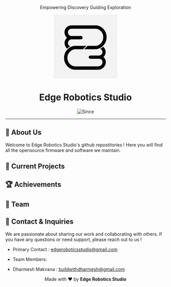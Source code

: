 <p align="center">
  Empowering Discovery Guiding Exploration
</p>

<p align="center">
   <img src="logo.png" alt="Organization Logo" width="200"/>
</p>

<h1 align="center">
    Edge Robotics Studio
</h1>

<p align="center">
  <img src="https://img.shields.io/badge/Since-2025-blue" alt="Since"/>
</p>

---

## 🤖 About Us

Welcome to Edge Robotics Studio's github repostitories ! Here you will find all the opensource firmware and software we maintain.

## 🚀 Current Projects  

## 🏆 Achievements 

## 👥 Team 

## 📧 Contact & Inquiries

We are passionate about sharing our work and collaborating with others. If you have any questions or need support, please reach out to us !

- Primary Contact : edgeroboticsstudio@gmail.com

- Team Members:
 - Dharmesh Makvana : buildwithdharmesh@gmail.com

<p align="center">
  Made with ❤️ by <b> Edge Robotics Studio </b>
</p>
